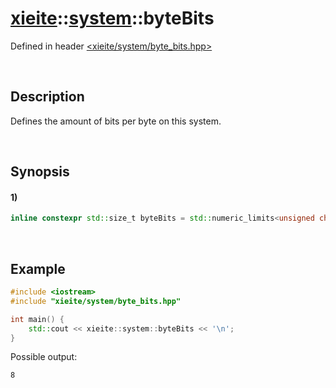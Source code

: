 # [xieite](../../xieite.md)\:\:[system](../../system.md)\:\:byteBits
Defined in header [<xieite/system/byte_bits.hpp>](../../../include/xieite/system/byte_bits.hpp)

&nbsp;

## Description
Defines the amount of bits per byte on this system.

&nbsp;

## Synopsis
#### 1)
```cpp
inline constexpr std::size_t byteBits = std::numeric_limits<unsigned char>::digits;
```

&nbsp;

## Example
```cpp
#include <iostream>
#include "xieite/system/byte_bits.hpp"

int main() {
    std::cout << xieite::system::byteBits << '\n';
}
```
Possible output:
```
8
```
